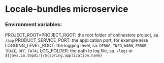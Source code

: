 # Locale-bundles microservice

### Environment variables:
PROJECT_ROOT=PROJECT_ROOT: the root folder of onlinestore project, sa. `/app`
PRODUCT_SERVICE_PORT: the application port, for example `8086`
LOGGING_LEVEL_ROOT: the logging level, sa. `DEBUG`, `INFO`, `WARN`, `ERROR`, `TRACE`, `OFF`, `FATAL`
LOG_FOLDER: the path to log file, sa. `/logs` or `${java.io.tmpdir}/${spring.application.name}`